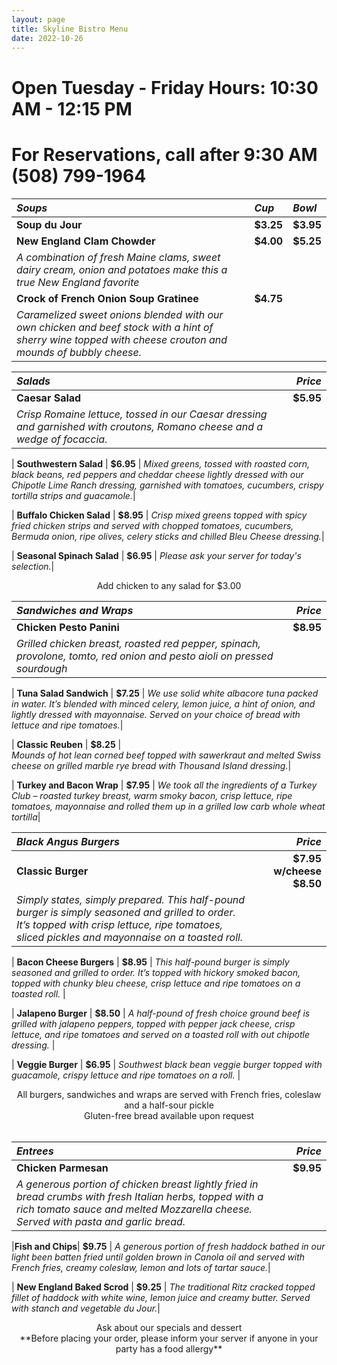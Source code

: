 ```yaml
---
layout: page
title: Skyline Bistro Menu
date: 2022-10-26
---
```


# Open Tuesday - Friday Hours: 10:30 AM - 12:15 PM 
# For Reservations, call after 9:30 AM (508) 799-1964


| *Soups* | *Cup* | *Bowl* |
| :----- | :---- | :----- |
| **Soup du Jour** | **$3.25** |  **$3.95** | 
| **New England Clam Chowder** | **$4.00** | **$5.25** | 
*A combination of fresh Maine clams, sweet dairy cream, onion and potatoes make this a true New England favorite*|
| **Crock of French Onion Soup Gratinee** | **$4.75** |  |
|*Caramelized sweet onions blended with our own chicken and beef stock with a hint of sherry wine topped with cheese crouton and mounds of bubbly cheese.*|
     

| *Salads* | *Price* | 
|:--------| -----:|
|**Caesar Salad**  | **$5.95**  | 
|*Crisp Romaine lettuce, tossed in our Caesar dressing and garnished with croutons, Romano cheese and a wedge of focaccia*.| 

| **Southwestern Salad** | **$6.95** | 
*Mixed greens, tossed with roasted corn, black beans, red peppers and cheddar cheese lightly dressed with our Chipotle Lime Ranch dressing, garnished with tomatoes, cucumbers, crispy tortilla strips and guacamole.*| 

| **Buffalo Chicken Salad** | **$8.95** | 
*Crisp mixed greens topped with spicy fried chicken strips and served with chopped tomatoes, cucumbers, Bermuda onion, ripe olives, celery sticks and chilled Bleu Cheese dressing.*|

| **Seasonal Spinach Salad** | **$6.95** | 
*Please ask your server for today's selection.*|

<div align="center" > Add chicken to any salad for $3.00  </div>

|*Sandwiches and Wraps* | *Price* |
|:-------------------- | -----: |
| **Chicken Pesto Panini**| **$8.95** |
*Grilled chicken breast, roasted red pepper, spinach, provolone, tomto, red onion and pesto aioli on pressed sourdough* |

| **Tuna Salad Sandwich** | **$7.25** | 
*We use solid white albacore tuna packed in water. It’s blended with minced celery, lemon juice, a hint of onion, and lightly dressed with mayonnaise. Served on your choice of bread with lettuce and ripe tomatoes.*|

| **Classic Reuben** | **$8.25** |  
*Mounds of hot lean corned beef topped with sawerkraut and melted Swiss cheese on grilled marble rye bread with Thousand Island dressing.*|

| **Turkey and Bacon Wrap** | **$7.95** | 
*We took all the ingredients of a Turkey Club – roasted turkey breast, warm smoky bacon, crisp lettuce, ripe tomatoes, mayonnaise and rolled them up in a grilled low carb whole wheat tortilla*|

|*Black Angus Burgers*| *Price* |
|:------------------ | -----: | 
| **Classic Burger** | **$7.95 w/cheese $8.50** | 
*Simply states, simply prepared. This half-pound burger is simply seasoned and grilled to order. It’s topped with crisp lettuce, ripe tomatoes, sliced pickles and mayonnaise on a toasted roll.* |

| **Bacon Cheese Burgers**  | **$8.95** | 
*This half-pound burger is simply seasoned and grilled to order. It’s topped with hickory smoked bacon, topped with chunky bleu cheese, crisp lettuce and ripe tomatoes on a toasted roll.* |

| **Jalapeno Burger** | **$8.50** |
 *A half-pound of fresh choice ground beef is grilled with jalapeno peppers, topped with pepper jack cheese, crisp lettuce, and ripe tomatoes and served on a toasted roll with out chipotle dressing.* | 

| **Veggie Burger** | **$6.95** | 
*Southwest black bean veggie burger topped with guacamole, crispy lettuce and ripe tomatoes on a roll.* |

<div align="center" > All burgers, sandwiches and wraps are served with French fries, coleslaw and a half-sour pickle <br> Gluten-free bread available upon request </div><br>

| *Entrees* | *Price* | 
| :------- | -----: | 
|**Chicken Parmesan**|  **$9.95** | 
*A generous portion of chicken breast lightly fried in bread crumbs with fresh Italian herbs, topped with a rich tomato sauce and melted Mozzarella cheese. Served with pasta and garlic bread.*|

|**Fish and Chips**| **$9.75** | 
*A generous portion of fresh haddock bathed in our light been batten fried until golden brown in Canola oil and served with French fries, creamy coleslaw, lemon and lots of tartar sauce.*|

| **New England Baked Scrod** | **$9.25** | 
*The traditional Ritz cracked topped fillet of haddock with white wine, lemon juice and creamy butter. Served with stanch and vegetable du Jour.*| 

<div align="center" > Ask about our specials and dessert <br> **Before placing your order, please inform your server if anyone in your party has a food allergy** </div>